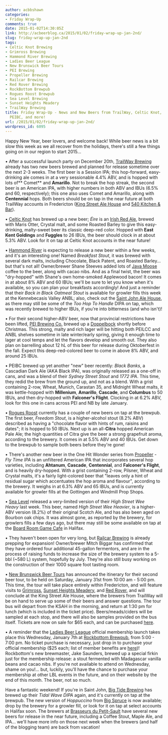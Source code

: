 ```yaml
---
author: acbbshawn
categories:
- Friday Wrap-Up
comments: true
date: 2015-01-02T14:30:05Z
link: http://acbeerblog.ca/2015/01/02/friday-wrap-up-jan-2nd/
slug: friday-wrap-up-jan-2nd
tags:
- Celtic Knot Brewing
- Grimross Brewing
- Hammond River Brewing
- Ladies Beer League
- New Brunswick Beer Tours
- PEI Brewing
- Propeller Brewing
- Railcar Brewing
- Red Rover Brewing
- RockBottom Brewpub
- Rogues Roost Brewpub
- Sea Level Brewing
- Sunset Heights Meadery
- TrailWay Brewing
title: Friday Wrap-Up - News and New Beers from TrailWay, Celtic Knot, Hammond River,
  PEIBC, and more!
url: /2015/01/02/friday-wrap-up-jan-2nd/
wordpress_id: 6095
---
```


Happy New Year, beer lovers, and welcome back! While beer news is a bit slow this week as we all recover from the holidays, there's still a few things going on in our region to start 2015...

• After a successful launch party on December 20th, [TrailWay Brewing](https://www.facebook.com/trailwaybrewing) already has two new beers brewed and planned for release sometime over the next 2-3 weeks. The first beer is a Session IPA; this hop-forward, easy-drinking ale comes in at a very sessionable 4.4% ABV, and is hopped with lots of** Comet** and **Amarillo**. Not to break the hop streak, the second beer is an American IPA, with higher numbers in both ABV and IBUs (6.5% and 60, respectively); this one also uses Comet and Amarillo, along with **Centennial** hops. Both beers should be on tap in the near future at both TrailWay accounts in Fredericton ([King Street Ale House](http://thekingstreetalehouse.ca/) and [540 Kitchen & Bar](https://www.facebook.com/540kitchenandbar)).

• [Celtic Knot](https://www.facebook.com/CelticKnotBrewing) has brewed up a new beer; _Éire_ is an [Irish Red Ale](http://bjcp.org/2008styles/style09.php#1d), brewed with Maris Otter, Crystal malt, and some Roasted Barley to give this easy-drinking, malty-sweet beer its classic deep-red color. Hopped with **East Kent Goldings** and **Fuggles** to 26 IBUs, the beer should clock in at about 5.3% ABV. Look for it on tap at Celtic Knot accounts in the near future!

• [Hammond River](https://www.facebook.com/hammondriverbrewery) is expecting to release a new beer within a few weeks, and it's an interesting one! Named _Breakfast Stout_, it was brewed with several dark malts, including Chocolate, Black Patent, and Roasted Barley... but that's not all! Owner/brewer Shane Steeves added lots of [Java Moose](http://www.javamoose.com/) coffee to the beer, along with cacao nibs. And as a final twist, the beer was "dry-hopped" with Shane's own home-smoked Applewood bacon! It comes in at about 8% ABV and 60 IBUs; we'll be sure to let you know when it's available, so you can plan your breakfasts accordingly! And just a reminder that their _Back in Black Oatmeal Stout_ is available for growler fills this week at the Kennebecasis Valley ANBL; also, check out the [Saint John Ale House](http://www.saintjohnalehouse.com/), as there may still be some of the _Too Hop To Handle_ DIPA on tap, which was recently brewed to higher IBUs, if you're into bitterness (and who isn't)!

• For their second higher-ABV beer, now that provincial restrictions have been lifted, [PEI Brewing Co.](http://peibrewingcompany.com/) brewed up a [Doppelbock](http://bjcp.org/2008styles/style05.php#1c) shortly before Christmas. This strong, malty and rich lager will be hitting both PEILCC and ANBL shelves sometime in late winter/early spring, giving it enough time to lager at cool temps and let the flavors develop and smooth out. They also plan on barrelling about 12 hL of this beer for release during Oktoberfest in the fall. Expect this deep-red-colored beer to come in above 8% ABV, and around 25 IBUs.

• PEIBC brewed up yet another "new" beer recently: _Black Banks_, a Cascadian Dark Ale (AKA Black IPA), was originally released as a one-off in cans, and was a blend of their _Sydney Street Stout_ and _1772 IPA_. This time, they redid the brew from the ground up, and not as a blend. With a grist containing 2-row, Wheat, Munich, Carastan 35, and Midnight Wheat malts, it was kettle-hopped with **Millenium**, **Amarillo**, **Cascade**, and **Columbus** to 50 IBUs, and then dry-hopped with **Falconer's Flight**. Clocking in at 6.2% ABV, look for this one in cans across PEI and NB by late January.

• [Rogues Roost](http://www.roguesroost.ca/) currently has a couple of new beers on tap at the brewpub. The first beer, _Freedom Stout_, is a higher-alcohol stout (8.2% ABV) described as having a "chocolate flavor with hints of rum, raisins and dates"; it is hopped to 50 IBUs. Next up is an all-**Citra** hopped American Pale Ale; the high quantities of Citra give the beer a strong grapefruit aroma, according to the brewery. It comes in at 5.5% ABV and 40 IBUs. Get down to the brewpub to sample both beers before they're gone!

• There's another new beer in the One Hit Wonder series from [Propeller](http://www.drinkpropeller.ca/) - _Fly Time IPA_ is an unfiltered American IPA that incorporates several hop varieties, including **Ahtanum**, **Cascade**, **Centennial**, and **Falconer's Flight**, and is heavily dry-hopped. With a grist containing 2-row, Pilsner, Wheat and Crystal malts, it's a fairly light-colored beer that "leaves only a hint of residual sugar which accentuates the hop aroma and flavour", according to the brewery. It weighs in at 6.3% ABV and 65 IBUs, and is currently available for growler fills at the Gottingen and Windmill Prop Shops.

• [Sea Level](http://www.sealevelbrewing.com/) released a very-limited version of their _High Street Wee Heavy_ last week. This beer, named _High Street Wee Heavier_, is a higher-ABV version (8.2%) of their original Scotch Ale, and has also been aged on Bourbon oak chips. It was almost gone, as reported by the brewery, for growlers fills a few days ago, but there may still be some available on tap at the [Board Room Game Cafe](http://boardroomgames.ca/) in Halifax.

• They haven't been open for very long, but [Railcar Brewing](http://railcarbrewing.com/) is already prepping for expansion! Owner/brewer Mitch Biggar has confirmed that they have ordered four additional 45-gallon fermentors, and are in the process of raising funds to increase the size of the brewery system to a 5-bbl (~580 L) system, hopefully by July. They're also still busy working on the construction of their 1000 square foot tasting room.

• [New Brunswick Beer Tours](https://www.facebook.com/newbrunswickbeertours) has announced the itinerary for their second beer tour, to be held on Saturday, January 31st from 10:00 am - 5:00 pm. This time, the tour will take place entirely within Fredericton, and will feature visits to [Grimross](https://www.facebook.com/pages/Grimross-Brewing-Co/110264115801307), [Sunset Heights Meadery](https://www.facebook.com/SunsetHeightsMeadery), and [Red Rover](http://www.redroverbrew.com/), and will conclude at the King Street Ale House, where the brewers from TrailWay will be on hand to serve up some of their beers and answer questions. The tour bus will depart from the KSAH in the morning, and return at 1:30 pm for lunch (which is included in the ticket price). Beers/meads/ciders will be sampled at each stop, and there will also be samples provided on the bus itself. Tickets are now on sale for $65 each, and can be purchased [here](https://www.eventbrite.ca/e/new-brunswick-beer-tours-fredericton-2015-tickets-14988769814).

• A reminder that the [Ladies Beer League](http://ladiesbeerleague.ca/) official membership launch takes place this Wednesday, January 7th at [Rockbottom Brewpub](http://rockbottombrewpub.ca/), from 5:00 - 7:00 pm. No ticket purchase is necessary, just drop in to purchase your official membership ($25 each; list of member benefits are [here](http://ladiesbeerleague.ca/?page_id=613))! Rockbottom's new brewmaster, Jake Saunders, brewed up a special firkin just for the membership release: a stout fermented with Madagascar vanilla beans and cacao nibs. If you're not available to attend on Wednesday, shame on you!... but, luckily, you'll have the chance to purchase your membership at other LBL events in the future, and on their website by the end of this month. The beer, not so much.

Have a fantastic weekend! If you're in Saint John, [Big Tide Brewing](https://www.facebook.com/pages/Big-Tide-Brewing-Co/301456876447) has brewed up their _Tidal Wave DIPA_ again, and it's currently on tap at the brewpub. The new version of _Hoppuccino_ from [Big Spruce](http://www.bigspruce.ca/) is now available; drop by the brewery for a growler fill, or look for it on tap at select accounts in Halifax soon. The brewers at [Brasseurs du Petit-Sault](http://brasseurspetitsault.com/) have several new beers for release in the near future, including a Coffee Stout, Maple Ale, and IPA... we'll have more info on those next week when the brewers (and half of the blogging team) are back from vacation!
